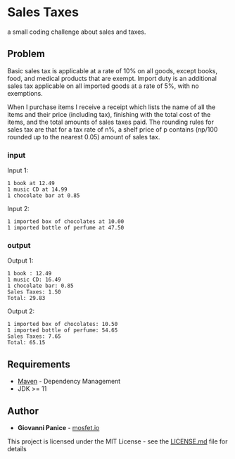 # Sales Taxes

a small coding challenge about sales and taxes.

## Problem

Basic sales tax is applicable at a rate of 10% on all goods, except books, food, and medical products that are exempt. Import duty is an additional sales tax applicable on all imported goods at a rate of 5%, with no exemptions.

When I purchase items I receive a receipt which lists the name of all the items and their price (including tax), finishing with the total cost of the items, and the total amounts of sales taxes paid. The rounding rules for sales tax are that for a tax rate of n%, a shelf price of p contains (np/100 rounded up to the nearest 0.05) amount of sales tax.


### input

Input 1:
```
1 book at 12.49
1 music CD at 14.99
1 chocolate bar at 0.85
```

Input 2:
```
1 imported box of chocolates at 10.00
1 imported bottle of perfume at 47.50
```

### output

Output 1:
```
1 book : 12.49
1 music CD: 16.49
1 chocolate bar: 0.85
Sales Taxes: 1.50
Total: 29.83
```

Output 2:
```
1 imported box of chocolates: 10.50
1 imported bottle of perfume: 54.65
Sales Taxes: 7.65
Total: 65.15
```

## Requirements

* [Maven](https://maven.apache.org/) - Dependency Management
* JDK >= 11

## Author

* **Giovanni Panice** - [mosfet.io](https://mosfet.io)


This project is licensed under the MIT License - see the [LICENSE.md](LICENSE.md) file for details

